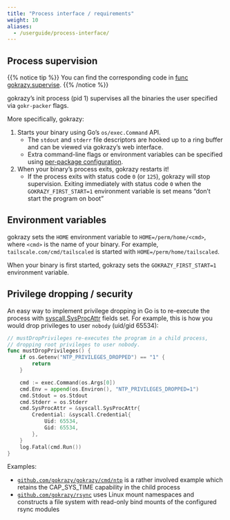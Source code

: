 ```yaml
---
title: "Process interface / requirements"
weight: 10
aliases:
  - /userguide/process-interface/
---
```


## Process supervision

{{% notice tip %}}
You can find the corresponding code in
[func gokrazy.supervise](https://sourcegraph.com/search?q=context:global+repo:%5Egithub%5C.com/gokrazy/gokrazy%24+type:symbol+%5Esupervise%24&patternType=regexp&case=yes).
{{% /notice %}}

gokrazy’s init process (pid 1) supervises all the binaries the user specified via `gokr-packer` flags.

More specifically, gokrazy:

1. Starts your binary using Go’s `os/exec.Command` API.
   - The `stdout` and `stderr` file descriptors are hooked up to a ring buffer and can be viewed via gokrazy’s web interface.
   - Extra command-line flags or environment variables can be specified using
     [per-package configuration](/userguide/package-config/).
1. When your binary’s process exits, gokrazy restarts it!
   - If the process exits with status code `0` (or `125`), gokrazy will stop
     supervision. Exiting immediately with status code `0` when the
     `GOKRAZY_FIRST_START=1` environment variable is set means “don’t start the
     program on boot”

## Environment variables

gokrazy sets the `HOME` environment variable to `HOME=/perm/home/<cmd>`, where
`<cmd>` is the name of your binary. For example, `tailscale.com/cmd/tailscaled`
is started with `HOME=/perm/home/tailscaled`.

When your binary is first started, gokrazy sets the `GOKRAZY_FIRST_START=1`
environment variable.

## Privilege dropping / security

An easy way to implement privilege dropping in Go is to re-execute the process
with [syscall.SysProcAttr](https://pkg.go.dev/syscall#SysProcAttr) fields
set. For example, this is how you would drop privileges to user `nobody`
(uid/gid 65534):

```go
// mustDropPrivileges re-executes the program in a child process,
// dropping root privileges to user nobody.
func mustDropPrivileges() {
	if os.Getenv("NTP_PRIVILEGES_DROPPED") == "1" {
		return
	}

	cmd := exec.Command(os.Args[0])
	cmd.Env = append(os.Environ(), "NTP_PRIVILEGES_DROPPED=1")
	cmd.Stdout = os.Stdout
	cmd.Stderr = os.Stderr
	cmd.SysProcAttr = &syscall.SysProcAttr{
		Credential: &syscall.Credential{
			Uid: 65534,
			Gid: 65534,
		},
	}
	log.Fatal(cmd.Run())
}
```

Examples:

- [`github.com/gokrazy/gokrazy/cmd/ntp`](https://sourcegraph.com/github.com/gokrazy/gokrazy/-/blob/cmd/ntp/privdrop.go)
  is a rather involved example which retains the CAP_SYS_TIME capability in the
  child process
- [`github.com/gokrazy/rsync`](https://sourcegraph.com/github.com/gokrazy/rsync/-/blob/internal/maincmd/namespacing_linux.go) uses Linux
  mount namespaces and constructs a file system with read-only bind mounts of
  the configured rsync modules
